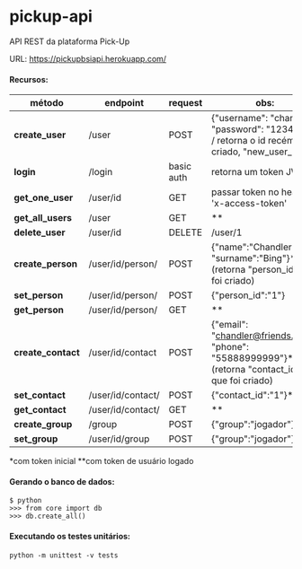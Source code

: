 # pickup-api
API REST da plataforma Pick-Up

URL: https://pickupbsiapi.herokuapp.com/

#### Recursos:

método | endpoint | request | obs:
------------ | ------------- | ------------- | -------------
**create_user** | /user | POST | {"username": "chandler", "password": "123456"} / retorna o id recém criado, "new_user_id"
**login** | /login | basic auth | retorna um token JWT
**get_one_user** | /user/id | GET | passar token no header 'x-access-token'
**get_all_users** | /user | GET | **
**delete_user** | /user/id | DELETE | /user/1
**create_person** | /user/id/person/ | POST | {"name":"Chandler", "surname":"Bing"}* (retorna "person_id" que foi criado)
**set_person** | /user/id/person/ | POST | {"person_id":"1"}
**get_person** | /user/id/person/ | GET | **
**create_contact** | /user/id/contact | POST | {"email": "chandler@friends.com", "phone": "55888999999"}* (retorna "contact_id" que foi criado)
**set_contact** | /user/id/contact/ | POST | {"contact_id":"1"}*
**get_contact** | /user/id/contact/ | GET |  **
**create_group** | /group | POST | {"group":"jogador"}
**set_group** | /user/id/group | POST | {"group":"jogador"}

*com token inicial
**com token de usuário logado

#### Gerando o banco de dados:

```
$ python
>>> from core import db
>>> db.create_all()
```

#### Executando os testes unitários:

```
python -m unittest -v tests
```